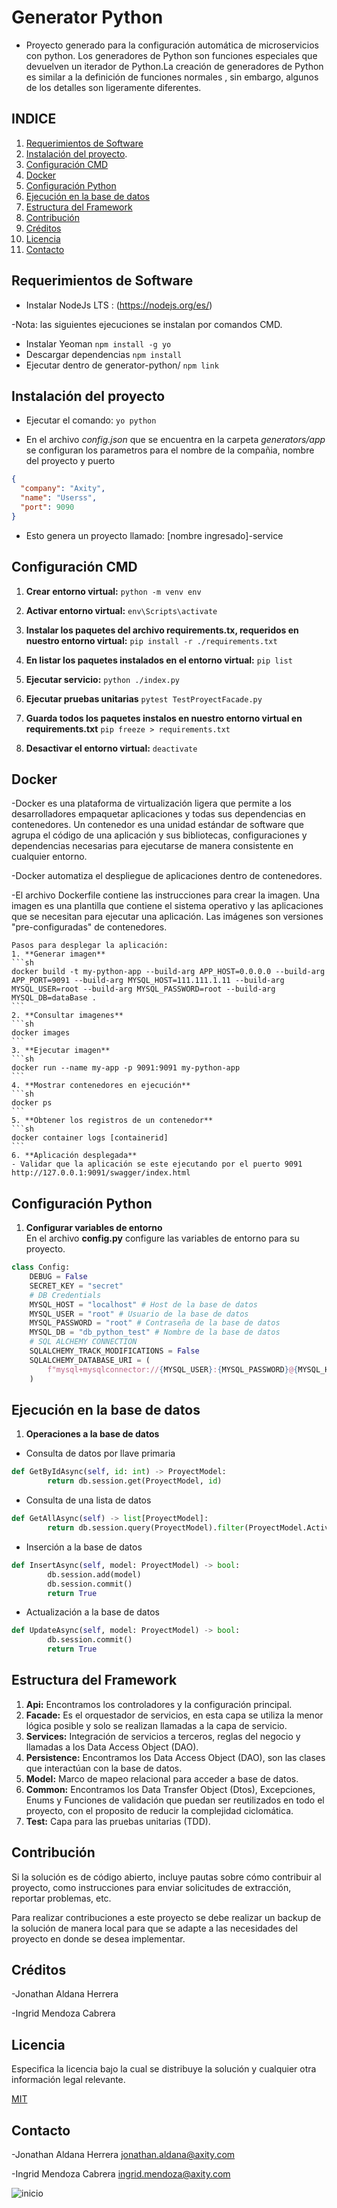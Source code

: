 # Generator Python
- Proyecto generado para la configuración automática de microservicios con python.
Los generadores de Python son funciones especiales que devuelven un iterador de Python.La creación de generadores de Python es similar a la definición de funciones normales , sin embargo, algunos de los detalles son ligeramente diferentes.

## INDICE

1. [Requerimientos de Software](#Requerimientos_de_Software)
2. [Instalación del proyecto](#Instalación_del_proyecto).
3. [Configuración CMD](#Configuración_CMD)
4. [Docker](#Docker)
5. [Configuración Python](#Configuración_Python)
6. [Ejecución en la base de datos](#Ejecución_en_la_base_de_datos)
7. [Estructura del Framework](#Estructura_del_Framework)
8. [Contribución](#Contribución)
9. [Créditos](#Créditos)
10. [Licencia](#Licencia)
11. [Contacto](#Contacto)

## Requerimientos de Software

* Instalar NodeJs LTS : (https://nodejs.org/es/)
  
-Nota: las siguientes ejecuciones se instalan por comandos CMD.
  
* Instalar Yeoman
    `npm install -g yo`
* Descargar dependencias 
    `npm install`
* Ejecutar dentro de generator-python/
    `npm link`

## Instalación del proyecto

- Ejecutar el comando: `yo python`  

- En el archivo *config.json* que se encuentra en la carpeta *generators/app* se configuran los parametros para el nombre de la compañia, nombre del proyecto y puerto

```json
{
  "company": "Axity",
  "name": "Userss",
  "port": 9090
}
```

- Esto genera un proyecto llamado: [nombre ingresado]-service

## Configuración CMD

1. **Crear entorno virtual:**
    `python -m venv env`

2. **Activar entorno virtual:**
    `env\Scripts\activate`

3. **Instalar los paquetes del archivo requirements.tx, requeridos en nuestro entorno virtual:**
    `pip install -r ./requirements.txt`

4. **En listar los paquetes instalados en el entorno virtual:**
    `pip list`

5. **Ejecutar servicio:**
    `python ./index.py`

6. **Ejecutar pruebas unitarias**
    `pytest TestProyectFacade.py`

7. **Guarda todos los paquetes instalos en nuestro entorno virtual en requirements.txt**
    `pip freeze > requirements.txt`

8. **Desactivar el entorno virtual:**
    `deactivate`

 
 ## Docker

-Docker es una plataforma de virtualización ligera que permite a los desarrolladores empaquetar aplicaciones y todas sus dependencias en contenedores. Un contenedor es una unidad estándar de software que agrupa el código de una aplicación y sus bibliotecas, configuraciones y dependencias necesarias para ejecutarse de manera consistente en cualquier entorno.

-Docker automatiza el despliegue de aplicaciones dentro de contenedores.
    
-El archivo Dockerfile contiene las instrucciones para crear la imagen. Una imagen es una plantilla que contiene el sistema operativo y las aplicaciones que se necesitan para ejecutar una aplicación. Las imágenes son versiones "pre-configuradas" de contenedores.
    
    Pasos para desplegar la aplicación:
    1. **Generar imagen**
    ```sh
    docker build -t my-python-app --build-arg APP_HOST=0.0.0.0 --build-arg APP_PORT=9091 --build-arg MYSQL_HOST=111.111.1.11 --build-arg MYSQL_USER=root --build-arg MYSQL_PASSWORD=root --build-arg MYSQL_DB=dataBase .
    ```
    2. **Consultar imagenes**
    ```sh
    docker images
    ```
    3. **Ejecutar imagen**
    ```sh
    docker run --name my-app -p 9091:9091 my-python-app
    ```
    4. **Mostrar contenedores en ejecución**
    ```sh
    docker ps
    ```
    5. **Obtener los registros de un contenedor**
    ```sh
    docker container logs [containerid]
    ```
    6. **Aplicación desplegada**
    - Validar que la aplicación se este ejecutando por el puerto 9091 http://127.0.0.1:9091/swagger/index.html

## Configuración Python

1. **Configurar variables de entorno**  
En el archivo **config.py** configure las variables de entorno para su proyecto.
```python
class Config:
    DEBUG = False
    SECRET_KEY = "secret"
    # DB Credentials
    MYSQL_HOST = "localhost" # Host de la base de datos
    MYSQL_USER = "root" # Usuario de la base de datos
    MYSQL_PASSWORD = "root" # Contraseña de la base de datos
    MYSQL_DB = "db_python_test" # Nombre de la base de datos
    # SQL ALCHEMY CONNECTION
    SQLALCHEMY_TRACK_MODIFICATIONS = False
    SQLALCHEMY_DATABASE_URI = (
        f"mysql+mysqlconnector://{MYSQL_USER}:{MYSQL_PASSWORD}@{MYSQL_HOST}/{MYSQL_DB}"
    )
```
## Ejecución en la base de datos

1. **Operaciones a la base de datos**
  - Consulta de datos por llave primaria
```python
def GetByIdAsync(self, id: int) -> ProyectModel:
        return db.session.get(ProyectModel, id)
```
  - Consulta de una lista de datos
```python
def GetAllAsync(self) -> list[ProyectModel]:
        return db.session.query(ProyectModel).filter(ProyectModel.Active == True).all()
```
  - Inserción a la base de datos
```python
def InsertAsync(self, model: ProyectModel) -> bool:
        db.session.add(model)
        db.session.commit()
        return True
```
- Actualización a la base de datos
```python
def UpdateAsync(self, model: ProyectModel) -> bool:
        db.session.commit()
        return True
```

## Estructura del Framework


1. **Api:** Encontramos los controladores y la configuración principal.
2. **Facade:** Es el orquestador de servicios, en esta capa se utiliza la menor lógica posible y solo se realizan llamadas a la capa de servicio.
3. **Services:** Integración de servicios a terceros, reglas del negocio y llamadas a los Data Access Object (DAO).
4. **Persistence:** Encontramos los Data Access Object (DAO), son las clases que interactúan con la base de datos.
5. **Model:** Marco de mapeo relacional para acceder a base de datos.
6. **Common:** Encontramos los Data Transfer Object (Dtos), Excepciones, Enums y Funciones de validación que puedan ser reutilizados en todo el proyecto, con el proposito de reducir la complejidad ciclomática.
7. **Test:** Capa para las pruebas unitarias (TDD).


## Contribución 
  Si la solución es de código abierto, incluye pautas sobre cómo contribuir al proyecto, como instrucciones para enviar solicitudes de extracción, reportar problemas, etc.
  
  Para realizar contribuciones a este proyecto se debe realizar un backup de la solución de manera local para que se adapte a las necesidades del proyecto en donde se desea implementar.

## Créditos

-Jonathan Aldana Herrera 

-Ingrid Mendoza Cabrera 
 

## Licencia 

Especifica la licencia bajo la cual se distribuye la solución y cualquier otra información legal relevante.

[MIT](https://opensource.org/licenses/MIT)

## Contacto

-Jonathan Aldana Herrera           jonathan.aldana@axity.com

-Ingrid Mendoza Cabrera            ingrid.mendoza@axity.com


![inicio](./assets/CReA.png)
